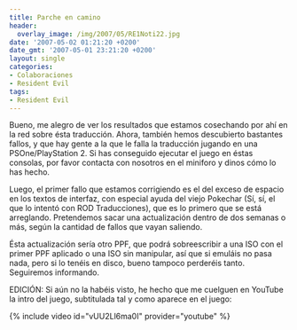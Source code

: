 ```yaml
---
title: Parche en camino
header:
  overlay_image: /img/2007/05/RE1Noti22.jpg
date: '2007-05-02 01:21:20 +0200'
date_gmt: '2007-05-01 23:21:20 +0200'
layout: single
categories:
- Colaboraciones
- Resident Evil
tags:
- Resident Evil
---
```

Bueno, me alegro de ver los resultados que estamos cosechando por ahí en la red sobre ésta traducción.
Ahora, también hemos descubierto bastantes fallos, y que hay gente a la que le falla la traducción
jugando en una PSOne/PlayStation 2. Si has conseguido ejecutar el juego en éstas consolas,
por favor contacta con nosotros en el miniforo y dinos cómo lo has hecho.

Luego, el primer fallo que estamos corrigiendo es el del exceso de espacio en los textos de interfaz,
con especial ayuda del viejo Pokechar (Sí, sí, el que lo intentó con ROD Traducciones),
que es lo primero que se está arreglando. Pretendemos sacar una actualización dentro de dos
semanas o más, según la cantidad de fallos que vayan saliendo.

<!--more-->

Ésta actualización sería otro PPF, que podrá sobreescribir a una ISO con el primer PPF aplicado o
una ISO sin manipular, así que si emuláis no pasa nada, pero si lo tenéis en disco, bueno tampoco
perderéis tanto. Seguiremos informando.

EDICIÓN: Si aún no la habéis visto, he hecho que me cuelguen en YouTube la intro del juego,
subtitulada tal y como aparece en el juego:

{% include video id="vUU2Ll6ma0I" provider="youtube" %}
